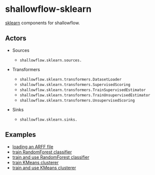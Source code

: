 # shallowflow-sklearn
[sklearn](https://github.com/andymccurdy/redis-py) components for shallowflow.

## Actors

* Sources

  * `shallowflow.sklearn.sources.`

* Transformers

  * `shallowflow.sklearn.transformers.DatasetLoader`
  * `shallowflow.sklearn.transformers.SupervisedScoring`
  * `shallowflow.sklearn.transformers.TrainSupervisedEstimator`
  * `shallowflow.sklearn.transformers.TrainUnsupervisedEstimator`
  * `shallowflow.sklearn.transformers.UnsupervisedScoring`
    
* Sinks

  * `shallowflow.sklearn.sinks.`
 

## Examples

* [loading an ARFF file](examples/load_arff_file.py)
* [train RandomForest classifier](examples/train_random_forest_classifier.py)
* [train and use RandomForest classifier](examples/train_and_use_random_forest_classifier.py)
* [train KMeans clusterer](examples/train_kmeans_clusterer.py)
* [train and use KMeans clusterer](examples/train_and_use_kmeans_clusterer.py)
